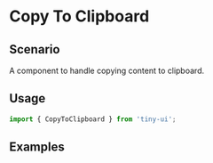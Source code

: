 # Copy To Clipboard

## Scenario

A component to handle copying content to clipboard.               

## Usage

```jsx
import { CopyToClipboard } from 'tiny-ui';
```

## Examples

